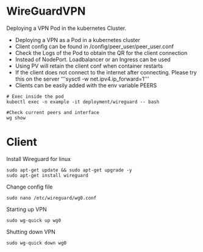 # WireGuardVPN
Deploying a VPN Pod in the kubernetes Cluster.

- Deploying a VPN as a Pod in a kubernetes cluster
- Client config can be found in /config/peer_user/peer_user.conf
- Check the Logs of the Pod to obtain the QR for the client connection
- Instead of NodePort. Loadbalancer or an Ingress can be used
- Using PV will retain the client conf when container restarts
- If the client does not connect to the internet after connecting. Please try this on the server '''sysctl -w net.ipv4.ip_forward=1'''
- Clients can be easily added with the env variable PEERS

```
# Exec inside the pod
kubectl exec -n example -it deployment/wireguard -- bash

#Check current peers and interface
wg show
```

# Client

Install Wireguard for linux
```
sudo apt-get update && sudo apt-get upgrade -y
sudo apt-get install wireguard
```

Change config file 
```
sudo nano /etc/wireguard/wg0.conf
```

Starting up VPN
```
sudo wg-quick up wg0
```

Shutting down VPN
```
sudo wg-quick down wg0
```
